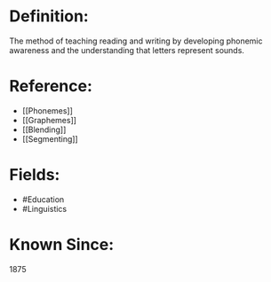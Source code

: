 

# Definition:
The method of teaching reading and writing by developing phonemic awareness and the understanding that letters represent sounds.

# Reference:
- [[Phonemes]]
- [[Graphemes]]
- [[Blending]]
- [[Segmenting]]

# Fields: 
- #Education
- #Linguistics

# Known Since:
1875

